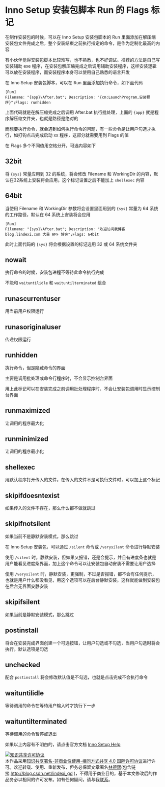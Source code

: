 # Inno Setup 安装包脚本 Run 的 Flags 标记

在制作安装包的时候，可以在 Inno Setup 安装包脚本的 Run 里面添加在解压缩安装包文件完成之后，整个安装结束之前执行指定的命令，是作为定制化最高的内容

<!--more-->
<!-- CreateTime:2020/3/5 9:26:16 -->

<!-- csdn -->
<!-- 标签: 安装包,InnoSetup -->

有小伙伴觉得安装包脚本比较难写，也不熟悉，也不好调试。推荐的方法是自己写安装辅助 exe 程序，在安装包解压缩完成之后调用辅助安装程序，这样安装逻辑可以放在安装程序，而安装程序本身可以使用自己熟悉的语言开发

在 Inno Setup 安装包脚本，可以在 Run 里面添加执行命令，如下面代码

```Inno
[Run]
Filename: "{app}\After.bat"; Description: "{cm:LaunchProgram,安装程序}";Flags: runhidden 
```

上面代码就是在解压缩完成之后调用 After.bat 执行批处理，上面的 `{app}` 就是程序解压缩文件夹，也就是路径是绝对的

而想要执行命令，就会遇到如何执行命令的问题，有一些命令是让用户勾选才执行，如打钩点击完成启动 xx 程序，这部分就需要用到 Flags 的值

在 Flags 多个不同值用空格分开，可选内容如下

## 32bit

将 `{sys}` 常量应用到 32 的系统，将会修改 Filename 和 WorkingDir 的内容，默认在32系统上安装将会应用。这个标记设置之后不能加上 `shellexec` 内容

## 64bit

当使用 Filename 和 WorkingDir 参数将会设置里面用到的 `{sys}` 常量为 64 系统的工作路径，默认在 64 系统上安装将会应用

```inno
[Run]
Filename: "{sys}\After.bat"; Description: "欢迎访问我博客 blog.lindexi.com 大量 WPF 博客";Flags: 64bit 
```

此时上面代码的 `{sys}` 将会根据设置的标记选用 32 或 64 系统文件夹

## nowait

执行命令的时候，安装包进程不等待此命令执行完成

不能和 `waituntilidle` 和 `waituntilterminated` 组合

## runascurrentuser

用当前用户权限运行

## runasoriginaluser

传递权限运行

## runhidden

执行命令，但是隐藏命令的界面

主要是调用批处理或命令行程序时，不会显示控制台界面

用上此标记可以在安装完成之前调用批处理程序时，不会让安装包调用时显示控制台界面

## runmaximized

让调用的程序最大化

## runminimized

让调用的程序最小化

## shellexec

用默认程序打开传入的文件，在传入的文件不是可执行文件时，可以加上这个标记

## skipifdoesntexist

如果传入的文件不存在，那么什么都不做就跳过

## skipifnotsilent

如果当前不是静默安装模式，那么跳过

在 Inno Setup 安装包，可以通过 `/silent` 命令或 `/verysilent` 命令进行静默安装

使用 `/silent` 时，静默安装，但如果又报错，还是会提示，并且有进度条也就是用户能看见进度条界面，加上这个命令可以让安装包自动安装不需要让用户选择

使用 `/verysilent` 时，静默安装，更强制，不过是否报错，都不会有任何提示，也就是用户什么都没看见，用这个选项可以在后台静默安装。这样就能做到安装包在后台无界面安静安装

## skipifsilent

如果当前是静默安装模式，那么跳过

## postinstall

将会在安装完成界面创建一个可选按钮，让用户勾选或不勾选，当用户勾选时将会执行。默认选项是勾选

## unchecked

配合 `postinstall` 将会修改默认值是不勾选，也就是点击完成不会执行命令

## waituntilidle

等待调用的命令在等待用户输入时才执行下一步

## waituntilterminated

等待调用的命令暂停或退出

如果以上内容有不明白的，请点击官方文档 [Inno Setup Help](http://www.jrsoftware.org/ishelp/index.php?topic=compilercmdline )

<a rel="license" href="http://creativecommons.org/licenses/by-nc-sa/4.0/"><img alt="知识共享许可协议" style="border-width:0" src="https://licensebuttons.net/l/by-nc-sa/4.0/88x31.png" /></a><br />本作品采用<a rel="license" href="http://creativecommons.org/licenses/by-nc-sa/4.0/">知识共享署名-非商业性使用-相同方式共享 4.0 国际许可协议</a>进行许可。欢迎转载、使用、重新发布，但务必保留文章署名[林德熙](http://blog.csdn.net/lindexi_gd)(包含链接:http://blog.csdn.net/lindexi_gd )，不得用于商业目的，基于本文修改后的作品务必以相同的许可发布。如有任何疑问，请与我[联系](mailto:lindexi_gd@163.com)。 
